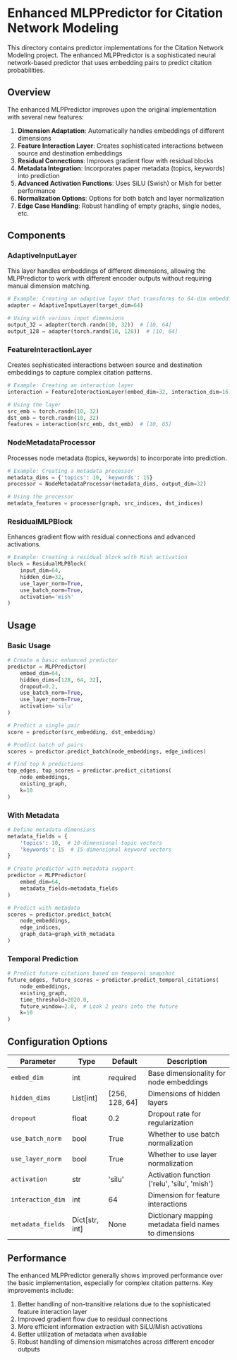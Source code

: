 # Enhanced MLPPredictor for Citation Network Modeling

This directory contains predictor implementations for the Citation Network Modeling project. The enhanced MLPPredictor is a sophisticated neural network-based predictor that uses embedding pairs to predict citation probabilities.

## Overview

The enhanced MLPPredictor improves upon the original implementation with several new features:

1. **Dimension Adaptation**: Automatically handles embeddings of different dimensions
2. **Feature Interaction Layer**: Creates sophisticated interactions between source and destination embeddings
3. **Residual Connections**: Improves gradient flow with residual blocks
4. **Metadata Integration**: Incorporates paper metadata (topics, keywords) into prediction
5. **Advanced Activation Functions**: Uses SiLU (Swish) or Mish for better performance
6. **Normalization Options**: Options for both batch and layer normalization
7. **Edge Case Handling**: Robust handling of empty graphs, single nodes, etc.

## Components

### AdaptiveInputLayer

This layer handles embeddings of different dimensions, allowing the MLPPredictor to work with different encoder outputs without requiring manual dimension matching.

```python
# Example: Creating an adaptive layer that transforms to 64-dim embeddings
adapter = AdaptiveInputLayer(target_dim=64)

# Using with various input dimensions
output_32 = adapter(torch.randn(10, 32))  # [10, 64]
output_128 = adapter(torch.randn(10, 128))  # [10, 64]
```

### FeatureInteractionLayer

Creates sophisticated interactions between source and destination embeddings to capture complex citation patterns.

```python
# Example: Creating an interaction layer
interaction = FeatureInteractionLayer(embed_dim=32, interaction_dim=16)

# Using the layer
src_emb = torch.randn(10, 32)
dst_emb = torch.randn(10, 32)
features = interaction(src_emb, dst_emb)  # [10, 65]
```

### NodeMetadataProcessor

Processes node metadata (topics, keywords) to incorporate into prediction.

```python
# Example: Creating a metadata processor
metadata_dims = {'topics': 10, 'keywords': 15}
processor = NodeMetadataProcessor(metadata_dims, output_dim=32)

# Using the processor
metadata_features = processor(graph, src_indices, dst_indices)
```

### ResidualMLPBlock

Enhances gradient flow with residual connections and advanced activations.

```python
# Example: Creating a residual block with Mish activation
block = ResidualMLPBlock(
    input_dim=64,
    hidden_dim=32,
    use_layer_norm=True,
    use_batch_norm=True,
    activation='mish'
)
```

## Usage

### Basic Usage

```python
# Create a basic enhanced predictor
predictor = MLPPredictor(
    embed_dim=64,
    hidden_dims=[128, 64, 32],
    dropout=0.2,
    use_batch_norm=True,
    use_layer_norm=True,
    activation='silu'
)

# Predict a single pair
score = predictor(src_embedding, dst_embedding)

# Predict batch of pairs
scores = predictor.predict_batch(node_embeddings, edge_indices)

# Find top k predictions
top_edges, top_scores = predictor.predict_citations(
    node_embeddings, 
    existing_graph, 
    k=10
)
```

### With Metadata

```python
# Define metadata dimensions
metadata_fields = {
    'topics': 10,  # 10-dimensional topic vectors
    'keywords': 15  # 15-dimensional keyword vectors
}

# Create predictor with metadata support
predictor = MLPPredictor(
    embed_dim=64,
    metadata_fields=metadata_fields
)

# Predict with metadata
scores = predictor.predict_batch(
    node_embeddings, 
    edge_indices, 
    graph_data=graph_with_metadata
)
```

### Temporal Prediction

```python
# Predict future citations based on temporal snapshot
future_edges, future_scores = predictor.predict_temporal_citations(
    node_embeddings,
    existing_graph,
    time_threshold=2020.0,
    future_window=2.0,  # Look 2 years into the future
    k=10
)
```

## Configuration Options

| Parameter | Type | Default | Description |
|-----------|------|---------|-------------|
| `embed_dim` | int | required | Base dimensionality for node embeddings |
| `hidden_dims` | List[int] | [256, 128, 64] | Dimensions of hidden layers |
| `dropout` | float | 0.2 | Dropout rate for regularization |
| `use_batch_norm` | bool | True | Whether to use batch normalization |
| `use_layer_norm` | bool | True | Whether to use layer normalization |
| `activation` | str | 'silu' | Activation function ('relu', 'silu', 'mish') |
| `interaction_dim` | int | 64 | Dimension for feature interactions |
| `metadata_fields` | Dict[str, int] | None | Dictionary mapping metadata field names to dimensions |

## Performance

The enhanced MLPPredictor generally shows improved performance over the basic implementation, especially for complex citation patterns. Key improvements include:

1. Better handling of non-transitive relations due to the sophisticated feature interaction layer
2. Improved gradient flow due to residual connections
3. More efficient information extraction with SiLU/Mish activations
4. Better utilization of metadata when available
5. Robust handling of dimension mismatches across different encoder outputs 